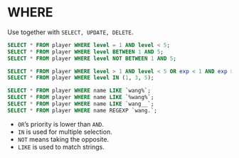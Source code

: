 # WHERE
Use together with `SELECT, UPDATE, DELETE`.
```SQL
SELECT * FROM player WHERE level = 1 AND level < 5;
SELECT * FROM player WHERE level BETWEEN 1 AND 5;
SELECT * FROM player WHERE level NOT BETWEEN 1 AND 5;

SELECT * FROM player WHERE level > 1 AND level < 5 OR exp < 1 AND exp > 5;
SELECT * FROM player WHERE level IN (1, 3, 5);

SELECT * FROM player WHERE name LIKE `wang%`;
SELECT * FROM player WHERE name LIKE `%wang%`;
SELECT * FROM player WHERE name LIKE `wang__`;
SELECT * FROM player WHERE name REGEXP `wang.`;
```
- `OR`’s priority is lower than `AND`.
- `IN` is used for multiple selection.
- `NOT` means taking the opposite.
- `LIKE` is used to match strings.